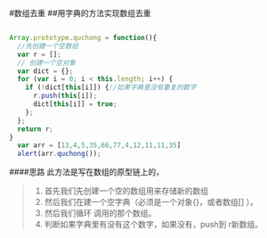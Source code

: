﻿#数组去重
##用字典的方法实现数组去重
```javascript

Array.prototype.quchong = function(){
  //先创建一个空数组
  var r = [];
  // 创建一个空对象
  var dict = {};
  for (var i = 0; i < this.length; i++) {
    if (!dict[this[i]]) {//如果字典里没有重复的数字
      r.push(this[i]);
      dict[this[i]] = true;
    };
  };
  return r;
}
  var arr = [13,4,5,35,66,77,4,12,11,11,35]
  alert(arr.quchong());

```
####思路
此方法是写在数组的原型链上的，
>1. 首先我们先创建一个空的数组用来存储新的数组
>2. 然后我们在建一个空字典（必须是一个对象{}，或者数组[] ）。
>3. 然后我们循环 调用的那个数组。
>4. 判断如果字典里有没有这个数字，如果没有，push到 r新数组。
